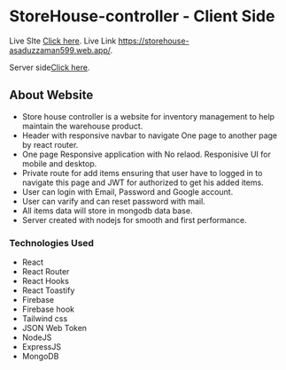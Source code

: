 # StoreHouse-controller - Client Side


Live SIte [Click here](https://storehouse-asaduzzaman599.web.app/).
Live Link https://storehouse-asaduzzaman599.web.app/.

Server side[Click here](https://github.com/ProgrammingHeroWC4/warehouse-management-server-side-asaduzzaman599/).

## About Website

- Store house controller is a website for inventory management to help maintain the warehouse product.
- Header with responsive navbar to navigate One page to another page by react router.
- One page Responsive application with No relaod. Responisive UI for mobile and desktop. 
- Private route for add items ensuring that user have to logged in to navigate this page and JWT for authorized to get his added items.
- User can login with Email, Password and Google account.
- User can varify and can reset password with mail.
- All items data will store in mongodb data base.
- Server created with nodejs for smooth and first performance. 


### Technologies Used

- React 
- React Router 
- React Hooks 
- React Toastify
- Firebase  
- Firebase hook
- Tailwind css
- JSON Web Token
- NodeJS
- ExpressJS
- MongoDB